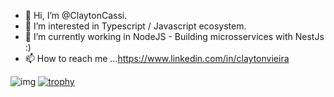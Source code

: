 
- 👋 Hi, I’m @ClaytonCassi.
- 👀 I’m interested in Typescript / Javascript ecosystem.
- 🌱 I’m currently working in NodeJS - Building microsservices with NestJs :)
- 📫 How to reach me ...https://www.linkedin.com/in/claytonvieira




![img](https://user-images.githubusercontent.com/56535991/121919004-354b3400-cd54-11eb-968b-5c5c3af89598.gif)
[![trophy](https://github-profile-trophy.vercel.app/?username=claytoncassi)](https://github.com/ryo-ma/github-profile-trophy)
